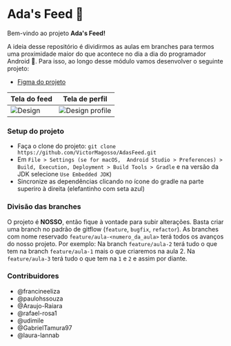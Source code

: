 # Ada's Feed :rocket:
Bem-vindo ao projeto <b>Ada's Feed!</b>

A ideia desse repositório é dividirmos as aulas em branches para termos uma proximidade maior do que acontece no dia a dia do programador Android :robot:. Para isso, ao longo desse módulo vamos desenvolver o seguinte projeto:
- [Figma do projeto](https://www.figma.com/file/JhP1GD7IkFsVryztoW3q09/Untitled?node-id=0%3A1&t=VM9Dn01siLwbqNsa-1)

| Tela do feed | Tela de perfil |
|---|---|
| ![Design](https://user-images.githubusercontent.com/62938087/219476521-5d83e62e-b95c-4216-971a-8586f7a8ec75.png) | ![Design profile](https://user-images.githubusercontent.com/62938087/219476543-5b0f0867-e728-49bd-9530-5fc33243474c.png) |

### Setup do projeto
- Faça o clone do projeto: `git clone https://github.com/VictorMagosso/AdasFeed.git`
- Em `File > Settings (se for macOS,  Android Studio > Preferences) > Build, Execution, Deployment > Build Tools > Gradle` e na versão da JDK selecione `Use Embedded JDK`)
- Sincronize as dependências clicando no ícone do gradle na parte superiro à direita (elefantinho com seta azul)

### Divisão das branches
O projeto é <b>NOSSO</b>, então fique à vontade para subir alterações. Basta criar uma branch no padrão de gitflow (`feature`, `bugfix`, `refactor`). As branches com nome reservado `feature/aula-<numero_da_aula>` terá todos os avanços do nosso projeto. Por exemplo: Na branch `feature/aula-2` terá tudo o que tem na branch `feature/aula-1` mais o que criaremos na aula 2. Na `feature/aula-3` terá tudo o que tem na `1` e `2` e assim por diante.

### Contribuidores

 - @francineeliza
 - @paulohssouza
 - @Araujo-Raiara
 - @rafael-rosa1
 - @udimile
 - @GabrielTamura97
 - @laura-lannab
